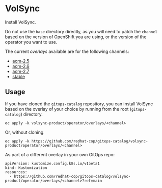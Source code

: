 # VolSync

Install VolSync.

Do not use the `base` directory directly, as you will need to patch the `channel` based on the version of OpenShift you are using, or the version of the operator you want to use.

The current *overlays* available are for the following channels:

* [acm-2.5](operator/overlays/acm-2.5)
* [acm-2.6](operator/overlays/acm-2.6)
* [acm-2.7](operator/overlays/acm-2.7)
* [stable](operator/overlays/stable)

## Usage

If you have cloned the `gitops-catalog` repository, you can install VolSync based on the overlay of your choice by running from the root (`gitops-catalog`) directory.

```
oc apply -k volsync-product/operator/overlays/<channel>
```

Or, without cloning:

```
oc apply -k https://github.com/redhat-cop/gitops-catalog/volsync-product/operator/overlays/<channel>
```

As part of a different overlay in your own GitOps repo:

```
apiVersion: kustomize.config.k8s.io/v1beta1
kind: Kustomization
resources:
  - https://github.com/redhat-cop/gitops-catalog/volsync-product/operator/overlays/<channel>?ref=main
```

